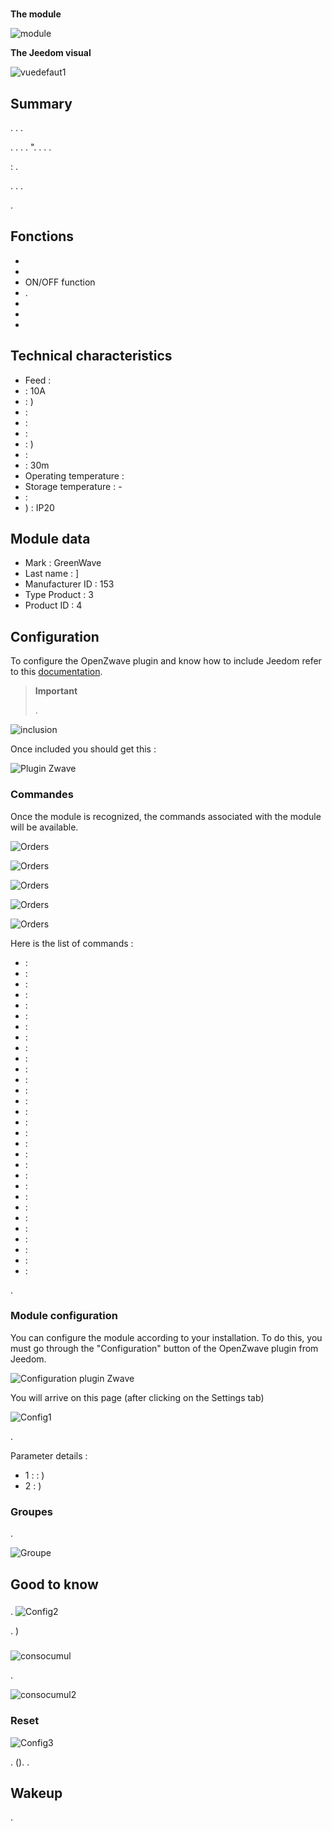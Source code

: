 # 

**The module**

![module](images/greenwave.powernode/module.jpg)

**The Jeedom visual**

![vuedefaut1](images/greenwave.powernode/vuedefaut1.jpg)

## Summary

. . .

. . . .  ". . . .

 : .

. . .

.

## Fonctions

-   
-   
-   ON/OFF function
-   .
-   
-   
-   

## Technical characteristics

-   Feed : 
-    : 10A
-    : )
-    : 
-    : 
-    : 
-    : )
-    : 
-    : 30m
-   Operating temperature : 
-   Storage temperature : -
-    : 
-   ) : IP20

## Module data

-   Mark : GreenWave
-   Last name : ]
-   Manufacturer ID : 153
-   Type Product : 3
-   Product ID : 4

## Configuration

To configure the OpenZwave plugin and know how to include Jeedom refer to this [documentation](https://doc.jeedom.com/en_US/plugins/automation%20protocol/openzwave/).

> **Important**
>
> .

![inclusion](images/greenwave.powernode/inclusion.jpg)

Once included you should get this :

![Plugin Zwave](images/greenwave.powernode/information.jpg)

### Commandes

Once the module is recognized, the commands associated with the module will be available.

![Orders](images/greenwave.powernode/commandes.jpg)

![Orders](images/greenwave.powernode/commandes2.jpg)

![Orders](images/greenwave.powernode/commandes3.jpg)

![Orders](images/greenwave.powernode/commandes4.jpg)

![Orders](images/greenwave.powernode/commandes5.jpg)

Here is the list of commands :

-    : 
-    : 
-    : 
-    : 
-    : 
-    : 
-    : 
-    : 
-    : 
-    : 
-    : 
-    : 
-    : 
-    : 
-    : 
-    : 
-    : 
-    : 
-    : 
-    : 
-    : 
-    : 
-    : 
-    : 
-    : 
-    : 
-    : 
-    : 
-    : 
-    : 

.

### Module configuration

You can configure the module according to your installation. To do this, you must go through the "Configuration" button of the OpenZwave plugin from Jeedom.

![Configuration plugin Zwave](images/plugin/bouton_configuration.jpg)

You will arrive on this page (after clicking on the Settings tab)

![Config1](images/greenwave.powernode/config1.jpg)

.

Parameter details :

-   1 :  : )
-   2 : )

### Groupes

.

![Groupe](images/greenwave.powernode/groupe.jpg)

## Good to know

### 

.
![Config2](images/greenwave.powernode/config2.jpg)

. )

### 

![consocumul](images/greenwave.powernode/consocumul.jpg)

.

![consocumul2](images/greenwave.powernode/consocumul2.jpg)

### Reset

![Config3](images/greenwave.powernode/config3.jpg)

. (). .

## Wakeup

.
